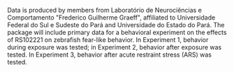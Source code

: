 Data is produced by members from Laboratório de Neurociências e Comportamento "Frederico Guilherme Graeff", affiliated to Universidade Federal do Sul e Sudeste do Pará and Universidade do Estado do Pará. The package will include primary data for a behavioral experiment on the effects of RS102221 on zebrafish fear-like behavior. In Experiment 1, behavior during exposure was tested; in Experiment 2, behavior after exposure was tested. In Experiment 3, behavior after acute restraint stress (ARS) was tested.
